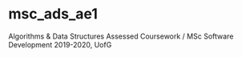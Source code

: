 # msc_ads_ae1
 Algorithms & Data Structures Assessed Coursework / MSc Software Development 2019-2020, UofG

